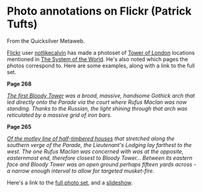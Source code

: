 
# Photo annotations on Flickr (Patrick Tufts)

From the Quicksilver Metaweb.

[Flickr](/http-www-flickr-com) user [notlikecalvin](/http-www-flickr-com-photos-notlikecalvin) has made a photoset of [Tower of London](/tower-of-london) locations mentioned in [The System of the World](/stephenson-neal-the-system-of-the-world). He's also noted which pages the photos correspond to. Here are some examples, along with a link to the full set.

**Page 268**

*[The first Bloody Tower](/http-www-flickr-com-photos-notlikecalvin-102760806-in-set-72057594068198516) was a broad, massive, handsome Gothick arch that led directly onto the Parade via the court where Rufus MacIan was now standing. Thanks to the Russian, the light shining through that arch was reticulated by a massive grid of iron bars.*

**Page 265**

*[Of the motley line of half-timbered houses](/http-www-flickr-com-photos-notlikecalvin-102760640-in-set-72057594068198516) that stretched along the southern verge of the Parade, the Lieutenant's Lodging lay farthest to the west. The one Rufus MacIan was concerned with was at the opposite, easternmost end, therefore closest to Bloody Tower... Between its eastern face and Bloody Tower was an open ground perhaps fifteen yards across - a narrow enough interval to allow for targeted musket-fire.*

Here's a link to the [full photo set](/http-www-flickr-com-photos-notlikecalvin-sets-72057594068198516), and a [slideshow](/http-www-flickr-com-photos-notlikecalvin-sets-72057594068198516-show).
